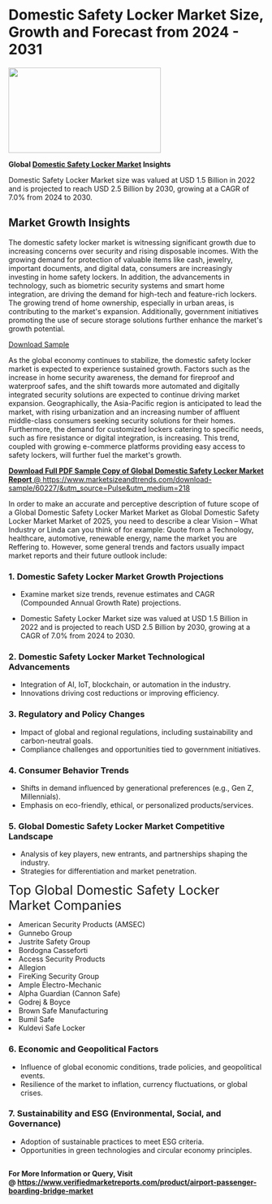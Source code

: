 <H1>Domestic Safety Locker Market Size, Growth and Forecast from 2024 - 2031</H1><img class="aligncenter size-medium wp-image-584254" src="https://thirdeyenews.in/wp-content/uploads/2024/09/Global-Market-Research-300x168.jpeg" alt="" width="300" height="168" /><p><strong>Global&nbsp;<a href="https://www.marketsizeandtrends.com/download-sample/60227/&amp;utm_source=Pulse&amp;utm_medium=218">Domestic Safety Locker Market</a> Insights</strong></p><p>Domestic Safety Locker Market size was valued at USD 1.5 Billion in 2022 and is projected to reach USD 2.5 Billion by 2030, growing at a CAGR of 7.0% from 2024 to 2030.</p><p><h2>Market Growth Insights</h2> <p>The domestic safety locker market is witnessing significant growth due to increasing concerns over security and rising disposable incomes. With the growing demand for protection of valuable items like cash, jewelry, important documents, and digital data, consumers are increasingly investing in home safety lockers. In addition, the advancements in technology, such as biometric security systems and smart home integration, are driving the demand for high-tech and feature-rich lockers. The growing trend of home ownership, especially in urban areas, is contributing to the market's expansion. Additionally, government initiatives promoting the use of secure storage solutions further enhance the market's growth potential.</p> <p><a href="#">Download Sample</a></p> <p>As the global economy continues to stabilize, the domestic safety locker market is expected to experience sustained growth. Factors such as the increase in home security awareness, the demand for fireproof and waterproof safes, and the shift towards more automated and digitally integrated security solutions are expected to continue driving market expansion. Geographically, the Asia-Pacific region is anticipated to lead the market, with rising urbanization and an increasing number of affluent middle-class consumers seeking security solutions for their homes. Furthermore, the demand for customized lockers catering to specific needs, such as fire resistance or digital integration, is increasing. This trend, coupled with growing e-commerce platforms providing easy access to safety lockers, will further fuel the market's growth. <p><a href="#"></p><p><span class=""><strong>Download Full PDF Sample Copy of Global Domestic Safety Locker Market Report</strong> @ <a href="https://www.marketsizeandtrends.com/download-sample/60227/&amp;utm_source=Pulse&amp;utm_medium=218" target="_blank">https://www.marketsizeandtrends.com/download-sample/60227/&amp;utm_source=Pulse&amp;utm_medium=218</a></span></p><p>In order to make an accurate and perceptive description of future scope of a Global&nbsp;Domestic Safety Locker Market Market as Global&nbsp;Domestic Safety Locker Market Market of 2025, you need to describe a clear Vision &ndash; What Industry or Linda can you think of for example: Quote from a Technology, healthcare, automotive, renewable energy, name the market you are Reffering to. However, some general trends and factors usually impact market reports and their future outlook include:</p><h3>1.&nbsp;<strong>Domestic Safety Locker Market Growth Projections</strong></h3><ul><li>Examine market size trends, revenue estimates and CAGR (Compounded Annual Growth Rate) projections.</li><li><p>Domestic Safety Locker Market size was valued at USD 1.5 Billion in 2022 and is projected to reach USD 2.5 Billion by 2030, growing at a CAGR of 7.0% from 2024 to 2030.</p></li></ul><h3>2.&nbsp;<strong>Domestic Safety Locker Market Technological Advancements</strong></h3><ul><li>Integration of AI, IoT, blockchain, or automation in the industry.</li><li>Innovations driving cost reductions or improving efficiency.</li></ul><h3>3.&nbsp;<strong>Regulatory and Policy Changes</strong></h3><ul><li>Impact of global and regional regulations, including sustainability and carbon-neutral goals.</li><li>Compliance challenges and opportunities tied to government initiatives.</li></ul><h3>4.&nbsp;<strong>Consumer Behavior Trends</strong></h3><ul><li>Shifts in demand influenced by generational preferences (e.g., Gen Z, Millennials).</li><li>Emphasis on eco-friendly, ethical, or personalized products/services.</li></ul><h3>5.&nbsp;<strong>Global Domestic Safety Locker Market Competitive Landscape</strong></h3><ul><li>Analysis of key players, new entrants, and partnerships shaping the industry.</li><li>Strategies for differentiation and market penetration.</li></ul><p data-pm-slice="1 1 []"><span style="color: inherit; font-family: inherit; font-size: 25px;">Top Global Domestic Safety Locker Market Companies</span></p><div class="" data-test-id=""><p><li>American Security Products (AMSEC)</li><li> Gunnebo Group</li><li> Justrite Safety Group</li><li> Bordogna Casseforti</li><li> Access Security Products</li><li> Allegion</li><li> FireKing Security Group</li><li> Ample Electro-Mechanic</li><li> Alpha Guardian (Cannon Safe)</li><li> Godrej & Boyce</li><li> Brown Safe Manufacturing</li><li> Bumil Safe</li><li> Kuldevi Safe Locker</li></p></div><h3>6.&nbsp;<strong>Economic and Geopolitical Factors</strong></h3><ul><li>Influence of global economic conditions, trade policies, and geopolitical events.</li><li>Resilience of the market to inflation, currency fluctuations, or global crises.</li></ul><h3>7.&nbsp;<strong>Sustainability and ESG (Environmental, Social, and Governance)</strong></h3><ul><li>Adoption of sustainable practices to meet ESG criteria.</li><li>Opportunities in green technologies and circular economy principles.</li></ul><h2><strong style="font-size: 14px;">For More Information or Query, Visit @&nbsp;</strong><a style="background-color: #ffffff; font-size: 14px;" href="https://www.marketsizeandtrends.com/report/domestic-safety-locker-market/" target="_blank">https://www.verifiedmarketreports.com/product/airport-passenger-boarding-bridge-market</a></h2>
